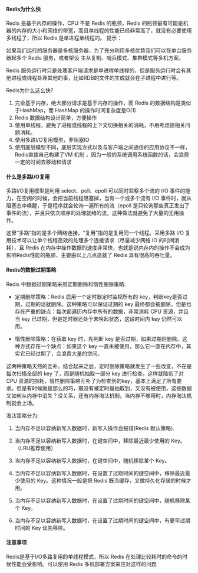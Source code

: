 #### Redis为什么快

Redis 是基于内存的操作，CPU 不是 Redis 的瓶颈，Redis 的瓶颈最有可能是机器的内存的大小和网络的带宽，而且单线程的性能已经非常高了，就没有必要使用多线程了，所以 Redis 是单进程单线程的。 提示：

如果我们运行的服务器是多核服务器，为了充分利用多核优势我们可以在单台服务器起多个 Redis 服务，或者架设 主从复制、哨兵模式、集群模式等多机方案。

Redis 服务运行时只是处理客户端请求是单进程单线程的，但是服务运行时会有其他进程或线程处理其他的事，比如RDB的文件的生成就会在子进程中进行等。

Redis为什么这么快?

1. 完全基于内存，绝大部分请求是基于内存的操作，而 Redis 的数据结构是类似于HashMap，而 HashMap 的操作时间复杂度是O(1)
2. Redis 数据结构设计简单，方便操作
3. 使用单线程，避免了进程或线程的上下文切换相关的消耗，不用考虑锁相关问题消耗。
4. 使用多路I/O复用模型，非阻塞IO
5. 使用底层模型不同，底层实现方式以及与客户端之间通信的应用协议不一样，Redis直接自己构建了VM 机制 ，因为一般的系统调用系统函数的话，会浪费一定的时间去移动和请求

#### 什么是多路I/O复用

多路I/O复用模型是利用 select、poll、epoll 可以同时监察多个流的 I/O 事件的能力，在空闲的时候，会把当前线程阻塞掉，当有一个或多个流有 I/O 事件时，就从阻塞态中唤醒，于是程序就会轮询一遍所有的流（epoll 是只轮询那些真正发出了事件的流），并且只依次顺序的处理就绪的流，这种做法就避免了大量的无用操作。

这里“多路”指的是多个网络连接，“复用”指的是复用同一个线程。采用多路 I/O 复用技术可以让单个线程高效的处理多个连接请求（尽量减少网络 IO 的时间消耗），且 Redis 在内存中操作数据的速度非常快，也就是说内存内的操作不会成为影响Redis性能的瓶颈，主要由以上几点造就了 Redis 具有很高的吞吐量。

#### Redis的数据过期策略

Redis 中数据过期策略采用定期删除和惰性删除策略:

* 定期删除策略：Redis 启用一个定时器定时监视所有的 key，判断key是否过期，过期的话就删除。这种策略可以保证过期的 key 最终都会被删除，但是也存在严重的缺点：每次都遍历内存中所有的数据，非常消耗 CPU 资源，并且当 key 已过期，但是定时器还处于未唤起状态，这段时间内 key 仍然可以用。

* 惰性删除策略：在获取 key 时，先判断 key 是否过期，如果过期则删除。这种方式存在一个缺点：如果这个 key 一直未被使用，那么它一直在内存中，其实它已经过期了，会浪费大量的空间。

这两种策略天然的互补，结合起来之后，定时删除策略就发生了一些改变，不在是每次扫描全部的 key 了，而是随机抽取一部分 key 进行检查，这样就降低了对 CPU 资源的损耗，惰性删除策略互补了为检查到的key，基本上满足了所有要求。但是有时候就是那么的巧，既没有被定时器抽取到，又没有被使用，这些数据又如何从内存中消失？没关系，还有内存淘汰机制，当内存不够用时，内存淘汰机制就会上场。

淘汰策略分为:

1. 当内存不足以容纳新写入数据时，新写入操作会报错(Redis 默认策略).

2. 当内存不足以容纳新写入数据时，在键空间中，移除最近最少使用的 Key。（LRU推荐使用）

3. 当内存不足以容纳新写入数据时，在键空间中，随机移除某个 Key。

4. 当内存不足以容纳新写入数据时，在设置了过期时间的键空间中，移除最近最少使用的 Key。这种情况一般是把 Redis 既当缓存，又做持久化存储的时候才用。

5. 当内存不足以容纳新写入数据时，在设置了过期时间的键空间中，随机移除某个 Key。

6. 当内存不足以容纳新写入数据时，在设置了过期时间的键空间中，有更早过期时间的 Key 优先移除。

#### 注意事项

Redis是基于I/O多路复用的单线程模式，所以 Redis 在处理比较耗时的命令的时候性能会受影响。可以使用 Redis 多机部署方案来应对这样的问题
